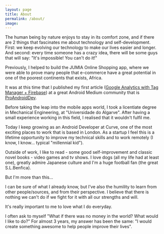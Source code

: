 ```yaml
---
layout: page
title: About
permalink: /about/
image:
---
```


The human being by nature enjoys to stay in its comfort zone, and if there are 2 things that fascinates me about technology and self-development. First: we keep evolving our technology to make our lives easier and longer. And second: every time someone has a crazy idea, there will be some guys that will say: "It's impossible! You can't do it!"

Previously, I helped to build the JUMIA Online Shopping app, where we were able to prove many people that e-commerce have a great potential in one of the poorest continents that exists, Africa.

It was at this time that I published my first article ([Google Analytics with Tag Manager + Firebase](https://proandroiddev.com/google-analytics-with-gtm-and-firebase-b4bdc80a0637)) at a great Android Medium community that is [ProAndroidDev](https://proandroiddev.com).

Before taking the leap into the mobile apps world, I took a licentiate degree in Mechanical Engineering, at "Universidade do Algarve". After having a small experience working in this field, I realised that it wouldn't fulfil me.

Today I keep growing as an Android Developer at Curve, one of the most exciting places to work that is based in London. As a startup I feel this is a lifetime opportunity to improve my technical skills and to work remotely (I know, I know... typical "millennial kid").

Outside of work, I like to read - some good self-improvement and classic novel books - video games and tv shows. I love dogs (all my life had at least one), greatly admire Japanese culture and I'm a huge football fan (the great S.L.Benfica).

But I'm more than this...

I can be sure of what I already know, but I’ve also the humility to learn from other people/sources, and from their perspective. I believe that there is nothing we can't do if we fight for it with all our strengths and will.

It's really important to me to love what I do everyday.

I often ask to myself "What if there was no money in the world? What would I like to do?" For almost 3 years, my answer has been the same: "I would create something awesome to help people improve their lives".
